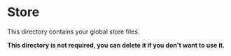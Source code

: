 # Store

This directory contains your global store files.

**This directory is not required, you can delete it if you don't want to use it.**
